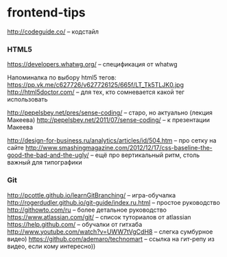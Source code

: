 # frontend-tips

http://codeguide.co/ – кодстайл

### HTML5
https://developers.whatwg.org/ – спецификация от whatwg

Напоминалка по выбору html5 тегов: https://pp.vk.me/c627726/v627726125/665f/LT_Tk5TLJK0.jpg
http://html5doctor.com/ – для тех, кто сомневается какой тег использовать

http://pepelsbey.net/pres/sense-coding/ – старо, но актуально (лекция Макеева)
http://pepelsbey.net/2011/07/sense-coding/ – к презентации Макеева


http://design-for-business.ru/analytics/articles/id/504.htm – про сетку на сайте
http://www.smashingmagazine.com/2012/12/17/css-baseline-the-good-the-bad-and-the-ugly/ – ещё про вертикальный ритм, столь важный для типографики


### Git
http://pcottle.github.io/learnGitBranching/ – игра-обучалка
http://rogerdudler.github.io/git-guide/index.ru.html – простое руководство
http://githowto.com/ru – более детальное руководство
https://www.atlassian.com/git/ – список туториалов от atlassian
https://help.github.com/ – обучалки от гитхаба
http://www.youtube.com/watch?v=UWW7tVgCdH8 – слегка сумбурное видео)
https://github.com/ademaro/technomart – ссылка на гит-репу из видео, если кому интересно))
